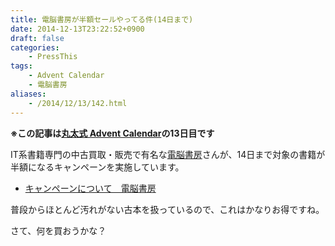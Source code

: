 ```yaml
---
title: 電脳書房が半額セールやってる件(14日まで)
date: 2014-12-13T23:22:52+0900
draft: false
categories: 
    - PressThis
tags:
    - Advent Calendar
    - 電脳書房
aliases:
    - /2014/12/13/142.html
---
```


<p><strong>※この記事は<a href="http://www.adventar.org/calendars/402">丸太式 Advent Calendar</a>の13日目です</strong></p>
<p>IT系書籍専門の中古買取・販売で有名な<a href="http://www.bookcyber.net">電脳書房</a>さんが、14日まで対象の書籍が半額になるキャンペーンを実施しています。</p>
<ul>
<li><a href="http://www.bookcyber.net/campaign.htm">キャンペーンについて　電脳書房</a></li>
</ul>
<p>普段からほとんど汚れがない古本を扱っているので、これはかなりお得ですね。</p>
<p>さて、何を買おうかな？</p>